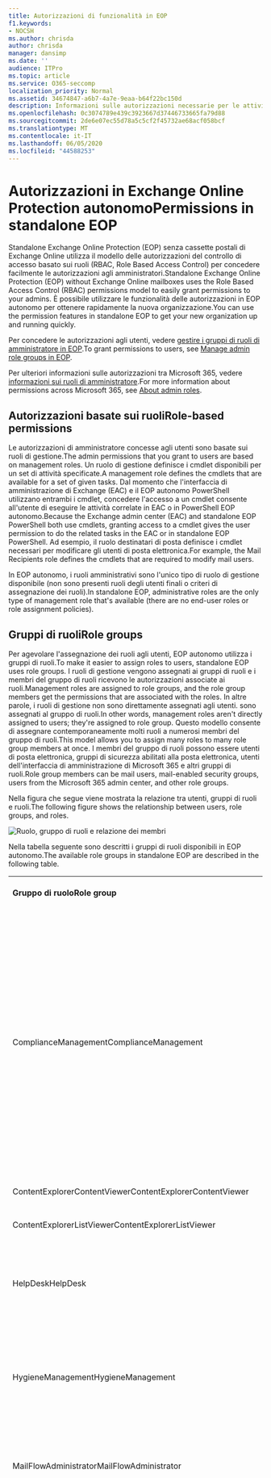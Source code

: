 ```yaml
---
title: Autorizzazioni di funzionalità in EOP
f1.keywords:
- NOCSH
ms.author: chrisda
author: chrisda
manager: dansimp
ms.date: ''
audience: ITPro
ms.topic: article
ms.service: O365-seccomp
localization_priority: Normal
ms.assetid: 34674847-a6b7-4a7e-9eaa-b64f22bc150d
description: Informazioni sulle autorizzazioni necessarie per le attività in standalone Exchange Online Protection
ms.openlocfilehash: 0c3074789e439c3923667d37446733665fa79d88
ms.sourcegitcommit: 2de6e07ec55d78a5c5cf2f45732ae68acf058bcf
ms.translationtype: MT
ms.contentlocale: it-IT
ms.lasthandoff: 06/05/2020
ms.locfileid: "44588253"
---
```

# <a name="permissions-in-standalone-eop"></a><span data-ttu-id="e604d-103">Autorizzazioni in Exchange Online Protection autonomo</span><span class="sxs-lookup"><span data-stu-id="e604d-103">Permissions in standalone EOP</span></span>

<span data-ttu-id="e604d-104">Standalone Exchange Online Protection (EOP) senza cassette postali di Exchange Online utilizza il modello delle autorizzazioni del controllo di accesso basato sui ruoli (RBAC, Role Based Access Control) per concedere facilmente le autorizzazioni agli amministratori.</span><span class="sxs-lookup"><span data-stu-id="e604d-104">Standalone Exchange Online Protection (EOP) without Exchange Online mailboxes uses the Role Based Access Control (RBAC) permissions model to easily grant permissions to your admins.</span></span> <span data-ttu-id="e604d-105">È possibile utilizzare le funzionalità delle autorizzazioni in EOP autonomo per ottenere rapidamente la nuova organizzazione.</span><span class="sxs-lookup"><span data-stu-id="e604d-105">You can use the permission features in standalone EOP to get your new organization up and running quickly.</span></span>

<span data-ttu-id="e604d-106">Per concedere le autorizzazioni agli utenti, vedere [gestire i gruppi di ruoli di amministratore in EOP](manage-admin-role-group-permissions-in-eop.md).</span><span class="sxs-lookup"><span data-stu-id="e604d-106">To grant permissions to users, see [Manage admin role groups in EOP](manage-admin-role-group-permissions-in-eop.md).</span></span>

<span data-ttu-id="e604d-107">Per ulteriori informazioni sulle autorizzazioni tra Microsoft 365, vedere [informazioni sui ruoli di amministratore](https://docs.microsoft.com/microsoft-365/admin/add-users/about-admin-roles).</span><span class="sxs-lookup"><span data-stu-id="e604d-107">For more information about permissions across Microsoft 365, see [About admin roles](https://docs.microsoft.com/microsoft-365/admin/add-users/about-admin-roles).</span></span>

## <a name="role-based-permissions"></a><span data-ttu-id="e604d-108">Autorizzazioni basate sui ruoli</span><span class="sxs-lookup"><span data-stu-id="e604d-108">Role-based permissions</span></span>

<span data-ttu-id="e604d-109">Le autorizzazioni di amministratore concesse agli utenti sono basate sui ruoli di gestione.</span><span class="sxs-lookup"><span data-stu-id="e604d-109">The admin permissions that you grant to users are based on management roles.</span></span> <span data-ttu-id="e604d-110">Un ruolo di gestione definisce i cmdlet disponibili per un set di attività specificate.</span><span class="sxs-lookup"><span data-stu-id="e604d-110">A management role defines the cmdlets that are available for a set of given tasks.</span></span> <span data-ttu-id="e604d-111">Dal momento che l'interfaccia di amministrazione di Exchange (EAC) e il EOP autonomo PowerShell utilizzano entrambi i cmdlet, concedere l'accesso a un cmdlet consente all'utente di eseguire le attività correlate in EAC o in PowerShell EOP autonomo.</span><span class="sxs-lookup"><span data-stu-id="e604d-111">Because the Exchange admin center (EAC) and standalone EOP PowerShell both use cmdlets, granting access to a cmdlet gives the user permission to do the related tasks in the EAC or in standalone EOP PowerShell.</span></span> <span data-ttu-id="e604d-112">Ad esempio, il ruolo destinatari di posta definisce i cmdlet necessari per modificare gli utenti di posta elettronica.</span><span class="sxs-lookup"><span data-stu-id="e604d-112">For example, the Mail Recipients role defines the cmdlets that are required to modify mail users.</span></span>

<span data-ttu-id="e604d-113">In EOP autonomo, i ruoli amministrativi sono l'unico tipo di ruolo di gestione disponibile (non sono presenti ruoli degli utenti finali o criteri di assegnazione dei ruoli).</span><span class="sxs-lookup"><span data-stu-id="e604d-113">In standalone EOP, administrative roles are the only type of management role that's available (there are no end-user roles or role assignment policies).</span></span>

## <a name="role-groups"></a><span data-ttu-id="e604d-114">Gruppi di ruoli</span><span class="sxs-lookup"><span data-stu-id="e604d-114">Role groups</span></span>

<span data-ttu-id="e604d-115">Per agevolare l'assegnazione dei ruoli agli utenti, EOP autonomo utilizza i gruppi di ruoli.</span><span class="sxs-lookup"><span data-stu-id="e604d-115">To make it easier to assign roles to users, standalone EOP uses role groups.</span></span> <span data-ttu-id="e604d-116">I ruoli di gestione vengono assegnati ai gruppi di ruoli e i membri del gruppo di ruoli ricevono le autorizzazioni associate ai ruoli.</span><span class="sxs-lookup"><span data-stu-id="e604d-116">Management roles are assigned to role groups, and the role group members get the permissions that are associated with the roles.</span></span> <span data-ttu-id="e604d-117">In altre parole, i ruoli di gestione non sono direttamente assegnati agli utenti. sono assegnati al gruppo di ruoli.</span><span class="sxs-lookup"><span data-stu-id="e604d-117">In other words, management roles aren't directly assigned to users; they're assigned to role group.</span></span> <span data-ttu-id="e604d-118">Questo modello consente di assegnare contemporaneamente molti ruoli a numerosi membri del gruppo di ruoli.</span><span class="sxs-lookup"><span data-stu-id="e604d-118">This model allows you to assign many roles to many role group members at once.</span></span> <span data-ttu-id="e604d-119">I membri del gruppo di ruoli possono essere utenti di posta elettronica, gruppi di sicurezza abilitati alla posta elettronica, utenti dell'interfaccia di amministrazione di Microsoft 365 e altri gruppi di ruoli.</span><span class="sxs-lookup"><span data-stu-id="e604d-119">Role group members can be mail users, mail-enabled security groups, users from the Microsoft 365 admin center, and other role groups.</span></span>

<span data-ttu-id="e604d-120">Nella figura che segue viene mostrata la relazione tra utenti, gruppi di ruoli e ruoli.</span><span class="sxs-lookup"><span data-stu-id="e604d-120">The following figure shows the relationship between users, role groups, and roles.</span></span>

![Ruolo, gruppo di ruoli e relazione dei membri](../../media/ITPro_Security_RBAC_EXO_SimplifiedRoleGroupRelationship.png)

<span data-ttu-id="e604d-122">Nella tabella seguente sono descritti i gruppi di ruoli disponibili in EOP autonomo.</span><span class="sxs-lookup"><span data-stu-id="e604d-122">The available role groups in standalone EOP are described in the following table.</span></span>

||||
|---|---|---|
|<span data-ttu-id="e604d-123">**Gruppo di ruolo**</span><span class="sxs-lookup"><span data-stu-id="e604d-123">**Role group**</span></span>|<span data-ttu-id="e604d-124">**Descrizione**</span><span class="sxs-lookup"><span data-stu-id="e604d-124">**Description**</span></span>|<span data-ttu-id="e604d-125">**Ruoli predefiniti assegnati**</span><span class="sxs-lookup"><span data-stu-id="e604d-125">**Default roles assigned**</span></span>|
|<span data-ttu-id="e604d-126">ComplianceManagement</span><span class="sxs-lookup"><span data-stu-id="e604d-126">ComplianceManagement</span></span>|<span data-ttu-id="e604d-127">Configurare e gestire le impostazioni di conformità all'interno dell'organizzazione, inclusa la prevenzione della perdita di dati (DLP) se l'abbonamento ha funzionalità DLP.</span><span class="sxs-lookup"><span data-stu-id="e604d-127">Configure and manage compliance settings within the organization, including data loss prevention (DLP) if your subscription has DLP capabilities.</span></span> <br/><br/> <span data-ttu-id="e604d-128">I membri del ruolo [amministratore conformità](https://docs.microsoft.com/azure/active-directory/users-groups-roles/directory-assign-admin-roles#compliance-administrator) in Azure ad ottengono automaticamente le autorizzazioni di questo gruppo di ruoli.</span><span class="sxs-lookup"><span data-stu-id="e604d-128">Members of the [Compliance Administrator](https://docs.microsoft.com/azure/active-directory/users-groups-roles/directory-assign-admin-roles#compliance-administrator) role in Azure AD automatically get the permissions of this role group.</span></span>|<span data-ttu-id="e604d-129">Registri di controllo</span><span class="sxs-lookup"><span data-stu-id="e604d-129">Audit Logs</span></span> <br/><br/> <span data-ttu-id="e604d-130">Amministrazione della conformità</span><span class="sxs-lookup"><span data-stu-id="e604d-130">Compliance Administration</span></span> <br/><br/> <span data-ttu-id="e604d-131">Information Rights Management</span><span class="sxs-lookup"><span data-stu-id="e604d-131">Information Rights Management</span></span> <br/><br/> <span data-ttu-id="e604d-132">Gestione della conservazione</span><span class="sxs-lookup"><span data-stu-id="e604d-132">Retention Management</span></span> <br/><br/> <span data-ttu-id="e604d-133">Registri di controllo di sola visualizzazione</span><span class="sxs-lookup"><span data-stu-id="e604d-133">View-Only Audit Logs</span></span> <br/><br/> <span data-ttu-id="e604d-134">Configurazione solo visualizzazione</span><span class="sxs-lookup"><span data-stu-id="e604d-134">View-Only Configuration</span></span> <br/><br/> <span data-ttu-id="e604d-135">Destinatari solo visualizzazione</span><span class="sxs-lookup"><span data-stu-id="e604d-135">View-Only Recipients</span></span>|
|<span data-ttu-id="e604d-136">ContentExplorerContentViewer</span><span class="sxs-lookup"><span data-stu-id="e604d-136">ContentExplorerContentViewer</span></span>|<span data-ttu-id="e604d-137">Non utilizzata.</span><span class="sxs-lookup"><span data-stu-id="e604d-137">Not used.</span></span>|<span data-ttu-id="e604d-138">Visualizzatore contenuto di classificazione dei dati</span><span class="sxs-lookup"><span data-stu-id="e604d-138">Data Classification Content Viewer</span></span>|
|<span data-ttu-id="e604d-139">ContentExplorerListViewer</span><span class="sxs-lookup"><span data-stu-id="e604d-139">ContentExplorerListViewer</span></span>|<span data-ttu-id="e604d-140">Non utilizzata.</span><span class="sxs-lookup"><span data-stu-id="e604d-140">Not used.</span></span>|<span data-ttu-id="e604d-141">Visualizzatore elenco di classificazione dei dati</span><span class="sxs-lookup"><span data-stu-id="e604d-141">Data Classification List Viewer</span></span>|
|<span data-ttu-id="e604d-142">HelpDesk</span><span class="sxs-lookup"><span data-stu-id="e604d-142">HelpDesk</span></span>|<span data-ttu-id="e604d-143">Visualizzare e gestire gli utenti di posta elettronica.</span><span class="sxs-lookup"><span data-stu-id="e604d-143">View and manage mail users.</span></span>|<span data-ttu-id="e604d-144">Reimposta password</span><span class="sxs-lookup"><span data-stu-id="e604d-144">Reset Password</span></span> <br/><br/> <span data-ttu-id="e604d-145">Opzioni utente</span><span class="sxs-lookup"><span data-stu-id="e604d-145">User Options</span></span> <br/><br/> <span data-ttu-id="e604d-146">Destinatari solo visualizzazione</span><span class="sxs-lookup"><span data-stu-id="e604d-146">View-Only Recipients</span></span>|
|<span data-ttu-id="e604d-147">HygieneManagement</span><span class="sxs-lookup"><span data-stu-id="e604d-147">HygieneManagement</span></span>|<span data-ttu-id="e604d-148">Gestire le funzionalità di protezione (antispam, anti-malware e così via).</span><span class="sxs-lookup"><span data-stu-id="e604d-148">Manage protection features (anti-spam, anti-malware, etc.).</span></span>|<span data-ttu-id="e604d-149">Igiene del trasporto</span><span class="sxs-lookup"><span data-stu-id="e604d-149">Transport Hygiene</span></span> <br/><br/> <span data-ttu-id="e604d-150">Configurazione solo visualizzazione</span><span class="sxs-lookup"><span data-stu-id="e604d-150">View-Only Configuration</span></span> <br/><br/> <span data-ttu-id="e604d-151">Destinatari solo visualizzazione</span><span class="sxs-lookup"><span data-stu-id="e604d-151">View-Only Recipients</span></span>|
|<span data-ttu-id="e604d-152">MailFlowAdministrator</span><span class="sxs-lookup"><span data-stu-id="e604d-152">MailFlowAdministrator</span></span>|<span data-ttu-id="e604d-153">Visualizzare e gestire i domini e i connettori accettati</span><span class="sxs-lookup"><span data-stu-id="e604d-153">View and manage accepted domains and connectors</span></span>|<span data-ttu-id="e604d-154">Domini accettati e remoti</span><span class="sxs-lookup"><span data-stu-id="e604d-154">Remote and Accepted Domains</span></span> <br/><br/> <span data-ttu-id="e604d-155">Destinatari solo visualizzazione</span><span class="sxs-lookup"><span data-stu-id="e604d-155">View-Only Recipients</span></span>|
|<span data-ttu-id="e604d-156">OrganizationManagement</span><span class="sxs-lookup"><span data-stu-id="e604d-156">OrganizationManagement</span></span>|<span data-ttu-id="e604d-157">L'accesso dell'amministratore all'intera organizzazione e la possibilità di eseguire quasi tutte le attività.</span><span class="sxs-lookup"><span data-stu-id="e604d-157">Admin access to the entire organization and the ability to perform almost any task.</span></span> <br/><br/> <span data-ttu-id="e604d-158">I membri del ruolo di [amministratore globale](https://docs.microsoft.com/azure/active-directory/users-groups-roles/directory-assign-admin-roles#global-administrator--company-administrator) in Azure ad ottengono automaticamente le autorizzazioni di questo gruppo di ruoli.</span><span class="sxs-lookup"><span data-stu-id="e604d-158">Members of the [Global Administrator](https://docs.microsoft.com/azure/active-directory/users-groups-roles/directory-assign-admin-roles#global-administrator--company-administrator) role in Azure AD automatically get the permissions of this role group.</span></span> <br/><br/> <span data-ttu-id="e604d-159">**Importante**: poiché il gruppo di ruoli OrganizationManagement è un ruolo potente, solo gli utenti che eseguono attività amministrative a livello di organizzazione devono essere membri di questo gruppo di ruoli.</span><span class="sxs-lookup"><span data-stu-id="e604d-159">**Important**: Because the OrganizationManagement role group is a powerful role, only users that perform organizational-level administrative tasks should be members of this role group.</span></span>|<span data-ttu-id="e604d-160">AntiMalware</span><span class="sxs-lookup"><span data-stu-id="e604d-160">AntiMalware</span></span> <br/><br/> <span data-ttu-id="e604d-161">AntiSpam</span><span class="sxs-lookup"><span data-stu-id="e604d-161">AntiSpam</span></span> <br/><br/> <span data-ttu-id="e604d-162">Registri di controllo</span><span class="sxs-lookup"><span data-stu-id="e604d-162">Audit Logs</span></span> <br/><br/> <span data-ttu-id="e604d-163">Amministratore di conformità</span><span class="sxs-lookup"><span data-stu-id="e604d-163">Compliance Administrator</span></span> <br/><br/> <span data-ttu-id="e604d-164">Gruppi di distribuzione</span><span class="sxs-lookup"><span data-stu-id="e604d-164">Distribution Groups</span></span> <br/><br/> <span data-ttu-id="e604d-165">Information Rights Management</span><span class="sxs-lookup"><span data-stu-id="e604d-165">Information Rights Management</span></span> <br/><br/> <span data-ttu-id="e604d-166">Creazione destinatario di posta</span><span class="sxs-lookup"><span data-stu-id="e604d-166">Mail Recipient Creation</span></span> <br/><br/> <span data-ttu-id="e604d-167">Destinatari di posta</span><span class="sxs-lookup"><span data-stu-id="e604d-167">Mail Recipients</span></span> <br/><br/> <span data-ttu-id="e604d-168">Verifica dei messaggi</span><span class="sxs-lookup"><span data-stu-id="e604d-168">Message Tracking</span></span> <br/><br/> <span data-ttu-id="e604d-169">Migrazione</span><span class="sxs-lookup"><span data-stu-id="e604d-169">Migration</span></span> <br/><br/> <span data-ttu-id="e604d-170">Accesso client dell'organizzazione</span><span class="sxs-lookup"><span data-stu-id="e604d-170">Organization Client Access</span></span> <br/><br/> <span data-ttu-id="e604d-171">Configurazione dell'organizzazione</span><span class="sxs-lookup"><span data-stu-id="e604d-171">Organization Configuration</span></span> <br/><br/> <span data-ttu-id="e604d-172">Impostazioni di trasporto dell'organizzazione</span><span class="sxs-lookup"><span data-stu-id="e604d-172">Organization Transport Settings</span></span> <br/><br/> <span data-ttu-id="e604d-173">Quarantena</span><span class="sxs-lookup"><span data-stu-id="e604d-173">Quarantine</span></span> <br/><br/> <span data-ttu-id="e604d-174">Criteri del destinatario</span><span class="sxs-lookup"><span data-stu-id="e604d-174">Recipient Policies</span></span> <br/><br/> <span data-ttu-id="e604d-175">Domini accettati e remoti</span><span class="sxs-lookup"><span data-stu-id="e604d-175">Remote and Accepted Domains</span></span> <br/><br/> <span data-ttu-id="e604d-176">Reimposta password</span><span class="sxs-lookup"><span data-stu-id="e604d-176">Reset Password</span></span> <br/><br/> <span data-ttu-id="e604d-177">Gestione della conservazione</span><span class="sxs-lookup"><span data-stu-id="e604d-177">Retention Management</span></span> <br/><br/> <span data-ttu-id="e604d-178">Gestione dei ruoli</span><span class="sxs-lookup"><span data-stu-id="e604d-178">Role Management</span></span> <br/><br/> <span data-ttu-id="e604d-179">Amministratore della sicurezza</span><span class="sxs-lookup"><span data-stu-id="e604d-179">Security Administrator</span></span> <br/><br/> <span data-ttu-id="e604d-180">Creazione e appartenenza a un gruppo di sicurezza</span><span class="sxs-lookup"><span data-stu-id="e604d-180">Security Group Creation and Membership</span></span> <br/><br/> <span data-ttu-id="e604d-181">Ruolo con autorizzazioni di lettura per la sicurezza</span><span class="sxs-lookup"><span data-stu-id="e604d-181">Security Reader</span></span> <br/><br/> <span data-ttu-id="e604d-182">Amministratore dell'etichetta di riservatezza</span><span class="sxs-lookup"><span data-stu-id="e604d-182">Sensitivity Label Administrator</span></span> <br/><br/> <span data-ttu-id="e604d-183">Supervisione</span><span class="sxs-lookup"><span data-stu-id="e604d-183">Supervision</span></span> <br/><br/> <span data-ttu-id="e604d-184">Igiene del trasporto</span><span class="sxs-lookup"><span data-stu-id="e604d-184">Transport Hygiene</span></span> <br/><br/> <span data-ttu-id="e604d-185">Regole di trasporto</span><span class="sxs-lookup"><span data-stu-id="e604d-185">Transport Rules</span></span> <br/><br/> <span data-ttu-id="e604d-186">Opzioni utente</span><span class="sxs-lookup"><span data-stu-id="e604d-186">User Options</span></span> <br/><br/> <span data-ttu-id="e604d-187">Antimalware di sola visualizzazione</span><span class="sxs-lookup"><span data-stu-id="e604d-187">View-Only AntiMalware</span></span> <br/><br/> <span data-ttu-id="e604d-188">Protezione da posta indesiderata solo visualizzazione</span><span class="sxs-lookup"><span data-stu-id="e604d-188">View-Only AntiSpam</span></span> <br/><br/> <span data-ttu-id="e604d-189">Registri di controllo di sola visualizzazione</span><span class="sxs-lookup"><span data-stu-id="e604d-189">View-Only Audit Logs</span></span> <br/><br/> <span data-ttu-id="e604d-190">Configurazione solo visualizzazione</span><span class="sxs-lookup"><span data-stu-id="e604d-190">View-Only Configuration</span></span> <br/><br/> <span data-ttu-id="e604d-191">Quarantena solo visualizzazione</span><span class="sxs-lookup"><span data-stu-id="e604d-191">View-Only Quarantine</span></span> <br/><br/> <span data-ttu-id="e604d-192">Destinatari solo visualizzazione</span><span class="sxs-lookup"><span data-stu-id="e604d-192">View-Only Recipients</span></span> <br/><br/> <span data-ttu-id="e604d-193">Intelligence per le minacce di sola visualizzazione</span><span class="sxs-lookup"><span data-stu-id="e604d-193">View-Only Threat Intelligence</span></span>|
|<span data-ttu-id="e604d-194">QuarantineAdministrator</span><span class="sxs-lookup"><span data-stu-id="e604d-194">QuarantineAdministrator</span></span>|<span data-ttu-id="e604d-195">Gestire i messaggi in quarantena per tutti i destinatari.</span><span class="sxs-lookup"><span data-stu-id="e604d-195">Manage quarantined messages for all recipients.</span></span>|<span data-ttu-id="e604d-196">Quarantena</span><span class="sxs-lookup"><span data-stu-id="e604d-196">Quarantine</span></span>|
|<span data-ttu-id="e604d-197">RecipientManagement</span><span class="sxs-lookup"><span data-stu-id="e604d-197">RecipientManagement</span></span>|<span data-ttu-id="e604d-198">Creare, gestire e rimuovere gli oggetti destinatario nell'organizzazione.</span><span class="sxs-lookup"><span data-stu-id="e604d-198">Create, manage, and remove recipient objects in the organization.</span></span>|<span data-ttu-id="e604d-199">Gruppi di distribuzione</span><span class="sxs-lookup"><span data-stu-id="e604d-199">Distribution Groups</span></span> <br/><br/> <span data-ttu-id="e604d-200">Creazione destinatario di posta</span><span class="sxs-lookup"><span data-stu-id="e604d-200">Mail Recipient Creation</span></span> <br/><br/> <span data-ttu-id="e604d-201">Destinatari di posta</span><span class="sxs-lookup"><span data-stu-id="e604d-201">Mail Recipients</span></span> <br/><br/> <span data-ttu-id="e604d-202">Verifica dei messaggi</span><span class="sxs-lookup"><span data-stu-id="e604d-202">Message Tracking</span></span> <br/><br/> <span data-ttu-id="e604d-203">Migrazione</span><span class="sxs-lookup"><span data-stu-id="e604d-203">Migration</span></span> <br/><br/> <span data-ttu-id="e604d-204">Criteri del destinatario</span><span class="sxs-lookup"><span data-stu-id="e604d-204">Recipient Policies</span></span> <br/><br/> <span data-ttu-id="e604d-205">Reimposta password</span><span class="sxs-lookup"><span data-stu-id="e604d-205">Reset Password</span></span>|
|<span data-ttu-id="e604d-206">RecordsManagement</span><span class="sxs-lookup"><span data-stu-id="e604d-206">RecordsManagement</span></span>|<span data-ttu-id="e604d-207">Configurare le funzionalità di conformità, ad esempio i tag dei criteri di conservazione, le classificazioni dei messaggi e le regole del flusso di posta (note anche come regole di trasporto).</span><span class="sxs-lookup"><span data-stu-id="e604d-207">Configure compliance features, such as retention policy tags, message classifications, and mail flow rules (also known as transport rules).</span></span>|<span data-ttu-id="e604d-208">Verifica dei messaggi</span><span class="sxs-lookup"><span data-stu-id="e604d-208">Message Tracking</span></span> <br/><br/> <span data-ttu-id="e604d-209">Gestione della conservazione</span><span class="sxs-lookup"><span data-stu-id="e604d-209">Retention Management</span></span> <br/><br/> <span data-ttu-id="e604d-210">Regole di trasporto</span><span class="sxs-lookup"><span data-stu-id="e604d-210">Transport Rules</span></span>|
|<span data-ttu-id="e604d-211">SecurityAdministrator</span><span class="sxs-lookup"><span data-stu-id="e604d-211">SecurityAdministrator</span></span>|<span data-ttu-id="e604d-212">Configurare tutti gli aspetti della protezione nell'organizzazione (antispam, anti-malware, anti-spoofing, quarantena e così via).</span><span class="sxs-lookup"><span data-stu-id="e604d-212">Configure all aspects of protection in the organization (anti-spam, anti-malware, anti-spoofing, quarantine, etc.).</span></span> <br/><br/> <span data-ttu-id="e604d-213">I membri del ruolo di [amministratore della sicurezza](https://docs.microsoft.com/azure/active-directory/users-groups-roles/directory-assign-admin-roles#security-administrator) in Azure ad ottengono automaticamente le autorizzazioni di questo gruppo di ruoli.</span><span class="sxs-lookup"><span data-stu-id="e604d-213">Members of the [Security Administrator](https://docs.microsoft.com/azure/active-directory/users-groups-roles/directory-assign-admin-roles#security-administrator) role in Azure AD automatically get the permissions of this role group.</span></span>|<span data-ttu-id="e604d-214">AntiMalware</span><span class="sxs-lookup"><span data-stu-id="e604d-214">AntiMalware</span></span> <br/><br/> <span data-ttu-id="e604d-215">AntiSpam</span><span class="sxs-lookup"><span data-stu-id="e604d-215">AntiSpam</span></span> <br/><br/> <span data-ttu-id="e604d-216">Registri di controllo</span><span class="sxs-lookup"><span data-stu-id="e604d-216">Audit Logs</span></span> <br/><br/> <span data-ttu-id="e604d-217">Quarantena</span><span class="sxs-lookup"><span data-stu-id="e604d-217">Quarantine</span></span> <br/><br/> <span data-ttu-id="e604d-218">Amministratore della sicurezza</span><span class="sxs-lookup"><span data-stu-id="e604d-218">Security Administrator</span></span> <br/><br/> <span data-ttu-id="e604d-219">Amministratore dell'etichetta di riservatezza</span><span class="sxs-lookup"><span data-stu-id="e604d-219">Sensitivity Label Administrator</span></span> <br/><br/> <span data-ttu-id="e604d-220">Antimalware di sola visualizzazione</span><span class="sxs-lookup"><span data-stu-id="e604d-220">View-Only AntiMalware</span></span> <br/><br/> <span data-ttu-id="e604d-221">Protezione da posta indesiderata solo visualizzazione</span><span class="sxs-lookup"><span data-stu-id="e604d-221">View-Only AntiSpam</span></span> <br/><br/> <span data-ttu-id="e604d-222">Registri di controllo di sola visualizzazione</span><span class="sxs-lookup"><span data-stu-id="e604d-222">View-Only Audit Logs</span></span> <br/><br/> <span data-ttu-id="e604d-223">Quarantena solo visualizzazione</span><span class="sxs-lookup"><span data-stu-id="e604d-223">View-Only Quarantine</span></span> <br/><br/> <span data-ttu-id="e604d-224">Intelligence per le minacce di sola visualizzazione</span><span class="sxs-lookup"><span data-stu-id="e604d-224">View-Only Threat Intelligence</span></span>|
|<span data-ttu-id="e604d-225">SecurityReader</span><span class="sxs-lookup"><span data-stu-id="e604d-225">SecurityReader</span></span>|<span data-ttu-id="e604d-226">Accesso in sola visualizzazione a tutti gli aspetti della protezione nell'organizzazione (antispam, anti-malware, anti-spoofing, quarantena e così via).</span><span class="sxs-lookup"><span data-stu-id="e604d-226">View-only access to all aspects of protection in the organization (anti-spam, anti-malware, anti-spoofing, quarantine, etc.).</span></span> <br/><br/> <span data-ttu-id="e604d-227">I membri del ruolo [lettore di sicurezza](https://docs.microsoft.com/azure/active-directory/users-groups-roles/directory-assign-admin-roles#security-reader) in Azure ad ottengono automaticamente le autorizzazioni di questo gruppo di ruoli.</span><span class="sxs-lookup"><span data-stu-id="e604d-227">Members of the [Security Reader](https://docs.microsoft.com/azure/active-directory/users-groups-roles/directory-assign-admin-roles#security-reader) role in Azure AD automatically get the permissions of this role group.</span></span>|<span data-ttu-id="e604d-228">Ruolo con autorizzazioni di lettura per la sicurezza</span><span class="sxs-lookup"><span data-stu-id="e604d-228">Security Reader</span></span> <br/><br/> <span data-ttu-id="e604d-229">Antimalware di sola visualizzazione</span><span class="sxs-lookup"><span data-stu-id="e604d-229">View-Only AntiMalware</span></span> <br/><br/> <span data-ttu-id="e604d-230">Protezione da posta indesiderata solo visualizzazione</span><span class="sxs-lookup"><span data-stu-id="e604d-230">View-Only AntiSpam</span></span> <br/><br/> <span data-ttu-id="e604d-231">Quarantena solo visualizzazione</span><span class="sxs-lookup"><span data-stu-id="e604d-231">View-Only Quarantine</span></span> <br/><br/> <span data-ttu-id="e604d-232">Intelligence per le minacce di sola visualizzazione</span><span class="sxs-lookup"><span data-stu-id="e604d-232">View-Only Threat Intelligence</span></span>|
|<span data-ttu-id="e604d-233">TenantAdmins</span><span class="sxs-lookup"><span data-stu-id="e604d-233">TenantAdmins</span></span>|<span data-ttu-id="e604d-234">L'appartenenza a questo gruppo di ruoli è sincronizzata tra i servizi e gestita centralmente.</span><span class="sxs-lookup"><span data-stu-id="e604d-234">Membership in this role group is synchronized across services and managed centrally.</span></span> <span data-ttu-id="e604d-235">Per impostazione predefinita, a questo gruppo di ruoli non sono assegnati i ruoli.</span><span class="sxs-lookup"><span data-stu-id="e604d-235">By default, this role group is not assigned any roles.</span></span> <span data-ttu-id="e604d-236">Tuttavia, sarà un membro del gruppo di ruoli Gestione organizzazione e erediterà tali autorizzazioni.</span><span class="sxs-lookup"><span data-stu-id="e604d-236">However, it will be a member of the Organization Management role group and will inherit those permissions.</span></span>|<span data-ttu-id="e604d-237">nessuno</span><span class="sxs-lookup"><span data-stu-id="e604d-237">none</span></span>|
|<span data-ttu-id="e604d-238">ViewOnlyOrganizationManagement</span><span class="sxs-lookup"><span data-stu-id="e604d-238">ViewOnlyOrganizationManagement</span></span>|<span data-ttu-id="e604d-239">Visualizzare gli oggetti destinatario, protezione e configurazione e le relative proprietà nell'organizzazione.</span><span class="sxs-lookup"><span data-stu-id="e604d-239">View recipient, protection, and configuration objects and their properties in the organization.</span></span>|<span data-ttu-id="e604d-240">Amministratore di conformità</span><span class="sxs-lookup"><span data-stu-id="e604d-240">Compliance Administrator</span></span> <br/><br/> <span data-ttu-id="e604d-241">Amministratore della sicurezza</span><span class="sxs-lookup"><span data-stu-id="e604d-241">Security Administrator</span></span> <br/><br/> <span data-ttu-id="e604d-242">Ruolo con autorizzazioni di lettura per la sicurezza</span><span class="sxs-lookup"><span data-stu-id="e604d-242">Security Reader</span></span> <br/><br/> <span data-ttu-id="e604d-243">Amministratore dell'etichetta di riservatezza</span><span class="sxs-lookup"><span data-stu-id="e604d-243">Sensitivity Label Administrator</span></span> <br/><br/> <span data-ttu-id="e604d-244">Configurazione solo visualizzazione</span><span class="sxs-lookup"><span data-stu-id="e604d-244">View-Only Configuration</span></span> <br/><br/> <span data-ttu-id="e604d-245">Destinatari solo visualizzazione</span><span class="sxs-lookup"><span data-stu-id="e604d-245">View-Only Recipients</span></span>|
|

<span data-ttu-id="e604d-246">Se si lavora in un'organizzazione di piccole dimensioni con solo alcuni amministratori, potrebbe essere necessario aggiungerli solo al gruppo di ruoli Gestione organizzazione e potrebbe non essere mai necessario utilizzare gli altri gruppi di ruoli.</span><span class="sxs-lookup"><span data-stu-id="e604d-246">If you work in a small organization that has only a few admins, you might need to add those users to the Organization Management role group only, and you may never need to use the other role groups.</span></span> <span data-ttu-id="e604d-247">Se si lavora in un'organizzazione di dimensioni maggiori, è possibile che siano presenti amministratori che eseguono attività specifiche, ad esempio la configurazione dei destinatari.</span><span class="sxs-lookup"><span data-stu-id="e604d-247">If you work in a larger organization, you might have admins who perform specific tasks, such as recipient configuration.</span></span> <span data-ttu-id="e604d-248">In questi casi, è possibile aggiungere un amministratore al gruppo di ruoli Gestione destinatari e un altro amministratore al gruppo di ruoli Gestione organizzazione.</span><span class="sxs-lookup"><span data-stu-id="e604d-248">In those cases, you might add one admin to the Recipient Management role group, and another admin to the Organization Management role group.</span></span> <span data-ttu-id="e604d-249">Gli amministratori possono quindi gestire le aree specifiche, ma non dispongono delle autorizzazioni necessarie per gestire le aree di cui non sono responsabili.</span><span class="sxs-lookup"><span data-stu-id="e604d-249">Those admins can then manage their specific areas, but they won't have permissions to manage areas they're not responsible for.</span></span>

<span data-ttu-id="e604d-250">Se i gruppi di ruoli incorporati in Exchange Online non corrispondono alla mansione degli amministratori, è possibile creare gruppi di ruoli e aggiungervi i ruoli desiderati.</span><span class="sxs-lookup"><span data-stu-id="e604d-250">If the built-in role groups in Exchange Online don't match the job function of your administrators, you can create role groups and add roles to them.</span></span> <span data-ttu-id="e604d-251">Per ulteriori informazioni, vedere [Manage role groups in standalone EOP](manage-admin-role-group-permissions-in-eop.md).</span><span class="sxs-lookup"><span data-stu-id="e604d-251">For more information, see [Manage role groups in standalone EOP](manage-admin-role-group-permissions-in-eop.md).</span></span>

## <a name="roles"></a><span data-ttu-id="e604d-252">Ruoli</span><span class="sxs-lookup"><span data-stu-id="e604d-252">Roles</span></span>

<span data-ttu-id="e604d-253">I ruoli incorporati disponibili in EOP autonomo sono descritti nella tabella seguente.</span><span class="sxs-lookup"><span data-stu-id="e604d-253">The built-in roles that are available in standalone EOP are described in the following table.</span></span>

||||
|---|---|---|
|<span data-ttu-id="e604d-254">**Ruolo**</span><span class="sxs-lookup"><span data-stu-id="e604d-254">**Role**</span></span>|<span data-ttu-id="e604d-255">**Descrizione**</span><span class="sxs-lookup"><span data-stu-id="e604d-255">**Description**</span></span>|<span data-ttu-id="e604d-256">**Assegnazioni predefinite del gruppo di ruoli**</span><span class="sxs-lookup"><span data-stu-id="e604d-256">**Default role group assignments**</span></span>|
|<span data-ttu-id="e604d-257">AntiMalware</span><span class="sxs-lookup"><span data-stu-id="e604d-257">AntiMalware</span></span>|<span data-ttu-id="e604d-258">Visualizzare e modificare la configurazione e i report per le funzionalità anti-malware.</span><span class="sxs-lookup"><span data-stu-id="e604d-258">View and modify the configuration and reports for anti-malware features.</span></span>|<span data-ttu-id="e604d-259">OrganizationManagement</span><span class="sxs-lookup"><span data-stu-id="e604d-259">OrganizationManagement</span></span> <br/><br/> <span data-ttu-id="e604d-260">SecurityAdministrator</span><span class="sxs-lookup"><span data-stu-id="e604d-260">SecurityAdministrator</span></span>|
|<span data-ttu-id="e604d-261">AntiSpam</span><span class="sxs-lookup"><span data-stu-id="e604d-261">AntiSpam</span></span>|<span data-ttu-id="e604d-262">Visualizzare e modificare la configurazione e i report per le funzionalità di protezione da posta indesiderata.</span><span class="sxs-lookup"><span data-stu-id="e604d-262">View and modify the configuration and reports for anti-spam features.</span></span>|<span data-ttu-id="e604d-263">OrganizationManagement</span><span class="sxs-lookup"><span data-stu-id="e604d-263">OrganizationManagement</span></span> <br/><br/> <span data-ttu-id="e604d-264">SecurityAdministrator</span><span class="sxs-lookup"><span data-stu-id="e604d-264">SecurityAdministrator</span></span>|
|<span data-ttu-id="e604d-265">Registri di controllo</span><span class="sxs-lookup"><span data-stu-id="e604d-265">Audit Logs</span></span>|<span data-ttu-id="e604d-266">Eseguire una ricerca nel registro di controllo dell'amministratore e visualizzare i risultati.</span><span class="sxs-lookup"><span data-stu-id="e604d-266">Search the administrator audit log and view the results.</span></span>|<span data-ttu-id="e604d-267">ComplianceManagement</span><span class="sxs-lookup"><span data-stu-id="e604d-267">ComplianceManagement</span></span> <br/><br/> <span data-ttu-id="e604d-268">OrganizationManagement</span><span class="sxs-lookup"><span data-stu-id="e604d-268">OrganizationManagement</span></span> <br/><br/> <span data-ttu-id="e604d-269">SecurityAdministrator</span><span class="sxs-lookup"><span data-stu-id="e604d-269">SecurityAdministrator</span></span>|
|<span data-ttu-id="e604d-270">Amministratore di conformità<sup>\*</sup></span><span class="sxs-lookup"><span data-stu-id="e604d-270">Compliance Administrator<sup>\*</sup></span></span>||<span data-ttu-id="e604d-271">ComplianceManagement</span><span class="sxs-lookup"><span data-stu-id="e604d-271">ComplianceManagement</span></span> <br/><br/> <span data-ttu-id="e604d-272">OrganizationManagement</span><span class="sxs-lookup"><span data-stu-id="e604d-272">OrganizationManagement</span></span> <br/><br/> <span data-ttu-id="e604d-273">ViewOnlyOrganizationManagement</span><span class="sxs-lookup"><span data-stu-id="e604d-273">ViewOnlyOrganizationManagement</span></span>|
|<span data-ttu-id="e604d-274">Visualizzatore contenuto di classificazione dei dati<sup>\*</sup></span><span class="sxs-lookup"><span data-stu-id="e604d-274">Data Classification Content Viewer<sup>\*</sup></span></span>||<span data-ttu-id="e604d-275">ContentExplorerContentViewer</span><span class="sxs-lookup"><span data-stu-id="e604d-275">ContentExplorerContentViewer</span></span>|
|<span data-ttu-id="e604d-276">Visualizzatore elenco di classificazione dei dati<sup>\*</sup></span><span class="sxs-lookup"><span data-stu-id="e604d-276">Data Classification List Viewer<sup>\*</sup></span></span>||
|<span data-ttu-id="e604d-277">Gruppi di distribuzione</span><span class="sxs-lookup"><span data-stu-id="e604d-277">Distribution Groups</span></span>|<span data-ttu-id="e604d-278">Creare e gestire tutti i gruppi di distribuzione, i gruppi di sicurezza abilitati alla posta elettronica e i membri.</span><span class="sxs-lookup"><span data-stu-id="e604d-278">Create and manage all distribution groups, mail-enabled security groups, and members.</span></span>|<span data-ttu-id="e604d-279">OrganizationManagement</span><span class="sxs-lookup"><span data-stu-id="e604d-279">OrganizationManagement</span></span> <br/><br/> <span data-ttu-id="e604d-280">RecipientManagement</span><span class="sxs-lookup"><span data-stu-id="e604d-280">RecipientManagement</span></span>|
|<span data-ttu-id="e604d-281">Information Rights Management<sup>\*</sup></span><span class="sxs-lookup"><span data-stu-id="e604d-281">Information Rights Management<sup>\*</sup></span></span>||<span data-ttu-id="e604d-282">ComplianceManagement</span><span class="sxs-lookup"><span data-stu-id="e604d-282">ComplianceManagement</span></span> <br/><br/> <span data-ttu-id="e604d-283">OrganizationManagement</span><span class="sxs-lookup"><span data-stu-id="e604d-283">OrganizationManagement</span></span>|
|<span data-ttu-id="e604d-284">Creazione destinatario di posta</span><span class="sxs-lookup"><span data-stu-id="e604d-284">Mail Recipient Creation</span></span>|<span data-ttu-id="e604d-285">Creare e rimuovere gli utenti di posta elettronica.</span><span class="sxs-lookup"><span data-stu-id="e604d-285">Create and remove mail users.</span></span>|<span data-ttu-id="e604d-286">OrganizationManagement</span><span class="sxs-lookup"><span data-stu-id="e604d-286">OrganizationManagement</span></span> <br/><br/> <span data-ttu-id="e604d-287">RecipientManagement</span><span class="sxs-lookup"><span data-stu-id="e604d-287">RecipientManagement</span></span>|
|<span data-ttu-id="e604d-288">Mail Recipients</span><span class="sxs-lookup"><span data-stu-id="e604d-288">Mail Recipients</span></span>|<span data-ttu-id="e604d-289">Modificare gli utenti di posta elettronica esistenti.</span><span class="sxs-lookup"><span data-stu-id="e604d-289">Modify existing mail users.</span></span>|<span data-ttu-id="e604d-290">OrganizationManagement</span><span class="sxs-lookup"><span data-stu-id="e604d-290">OrganizationManagement</span></span> <br/><br/> <span data-ttu-id="e604d-291">RecipientManagement</span><span class="sxs-lookup"><span data-stu-id="e604d-291">RecipientManagement</span></span>|
|<span data-ttu-id="e604d-292">Verifica messaggi<sup>\*</sup></span><span class="sxs-lookup"><span data-stu-id="e604d-292">Message Tracking<sup>\*</sup></span></span>||<span data-ttu-id="e604d-293">OrganizationManagement</span><span class="sxs-lookup"><span data-stu-id="e604d-293">OrganizationManagement</span></span> <br/><br/> <span data-ttu-id="e604d-294">RecipientManagement</span><span class="sxs-lookup"><span data-stu-id="e604d-294">RecipientManagement</span></span> <br/><br/> <span data-ttu-id="e604d-295">Gestione record</span><span class="sxs-lookup"><span data-stu-id="e604d-295">Records Management</span></span>|
|<span data-ttu-id="e604d-296">Migrazione<sup>\*</sup></span><span class="sxs-lookup"><span data-stu-id="e604d-296">Migration<sup>\*</sup></span></span>||<span data-ttu-id="e604d-297">OrganizationManagement</span><span class="sxs-lookup"><span data-stu-id="e604d-297">OrganizationManagement</span></span> <br/><br/> <span data-ttu-id="e604d-298">RecipientManagement</span><span class="sxs-lookup"><span data-stu-id="e604d-298">RecipientManagement</span></span>|
|<span data-ttu-id="e604d-299">MyBaseOptions</span><span class="sxs-lookup"><span data-stu-id="e604d-299">MyBaseOptions</span></span>|<span data-ttu-id="e604d-300">Consente agli utenti di visualizzare i propri messaggi in quarantena.</span><span class="sxs-lookup"><span data-stu-id="e604d-300">Allows users to view their own quarantined messages.</span></span> <br/><br/> <span data-ttu-id="e604d-301">Questo ruolo viene assegnato automaticamente agli utenti e non è possibile assegnarlo manualmente.</span><span class="sxs-lookup"><span data-stu-id="e604d-301">This role is automatically assigned to users, and you can't assign it manually.</span></span>|<span data-ttu-id="e604d-302">nessuno</span><span class="sxs-lookup"><span data-stu-id="e604d-302">none</span></span>|
|<span data-ttu-id="e604d-303">Accesso client dell'organizzazione<sup>\*</sup></span><span class="sxs-lookup"><span data-stu-id="e604d-303">Organization Client Access<sup>\*</sup></span></span>||<span data-ttu-id="e604d-304">OrganizationManagement</span><span class="sxs-lookup"><span data-stu-id="e604d-304">OrganizationManagement</span></span>|
|<span data-ttu-id="e604d-305">Configurazione dell'organizzazione</span><span class="sxs-lookup"><span data-stu-id="e604d-305">Organization Configuration</span></span>|<span data-ttu-id="e604d-306">Visualizzare i report.</span><span class="sxs-lookup"><span data-stu-id="e604d-306">View reports.</span></span>|<span data-ttu-id="e604d-307">OrganizationManagement</span><span class="sxs-lookup"><span data-stu-id="e604d-307">OrganizationManagement</span></span>|
|<span data-ttu-id="e604d-308">Impostazioni di trasporto dell'organizzazione<sup>\*</sup></span><span class="sxs-lookup"><span data-stu-id="e604d-308">Organization Transport Settings<sup>\*</sup></span></span>||<span data-ttu-id="e604d-309">OrganizationManagement</span><span class="sxs-lookup"><span data-stu-id="e604d-309">OrganizationManagement</span></span>|
|<span data-ttu-id="e604d-310">Quarantena</span><span class="sxs-lookup"><span data-stu-id="e604d-310">Quarantine</span></span>|<span data-ttu-id="e604d-311">Gestire tutti i tipi di messaggio in quarantena per tutti i destinatari.</span><span class="sxs-lookup"><span data-stu-id="e604d-311">Manage all types of quarantined message for all recipients.</span></span>|<span data-ttu-id="e604d-312">OrganizationManagement</span><span class="sxs-lookup"><span data-stu-id="e604d-312">OrganizationManagement</span></span> <br/><br/> <span data-ttu-id="e604d-313">QuarantineAdministrator</span><span class="sxs-lookup"><span data-stu-id="e604d-313">QuarantineAdministrator</span></span> <br/><br/> <span data-ttu-id="e604d-314">SecurityAdministrator</span><span class="sxs-lookup"><span data-stu-id="e604d-314">SecurityAdministrator</span></span>|
|<span data-ttu-id="e604d-315">Criteri destinatario<sup>\*</sup></span><span class="sxs-lookup"><span data-stu-id="e604d-315">Recipient Policies<sup>\*</sup></span></span>||<span data-ttu-id="e604d-316">OrganizationManagement</span><span class="sxs-lookup"><span data-stu-id="e604d-316">OrganizationManagement</span></span> <br/><br/> <span data-ttu-id="e604d-317">RecipientManagement</span><span class="sxs-lookup"><span data-stu-id="e604d-317">RecipientManagement</span></span>|
|<span data-ttu-id="e604d-318">Domini accettati e remoti</span><span class="sxs-lookup"><span data-stu-id="e604d-318">Remote and Accepted Domains</span></span>|<span data-ttu-id="e604d-319">Gestire domini remoti, domini accettati e connettori.</span><span class="sxs-lookup"><span data-stu-id="e604d-319">Manage remote domains, accepted domains, and connectors.</span></span>|<span data-ttu-id="e604d-320">MailFlowAdministrator</span><span class="sxs-lookup"><span data-stu-id="e604d-320">MailFlowAdministrator</span></span> <br/><br/> <span data-ttu-id="e604d-321">OrganizationManagement</span><span class="sxs-lookup"><span data-stu-id="e604d-321">OrganizationManagement</span></span>|
|<span data-ttu-id="e604d-322">Reimposta password<sup>\*</sup></span><span class="sxs-lookup"><span data-stu-id="e604d-322">Reset Password<sup>\*</sup></span></span>||<span data-ttu-id="e604d-323">HelpDesk</span><span class="sxs-lookup"><span data-stu-id="e604d-323">HelpDesk</span></span> <br/><br/> <span data-ttu-id="e604d-324">OrganizationManagement</span><span class="sxs-lookup"><span data-stu-id="e604d-324">OrganizationManagement</span></span> <br/><br/> <span data-ttu-id="e604d-325">RecipientManagement</span><span class="sxs-lookup"><span data-stu-id="e604d-325">RecipientManagement</span></span>|
|<span data-ttu-id="e604d-326">Gestione della conservazione<sup>\*</sup></span><span class="sxs-lookup"><span data-stu-id="e604d-326">Retention Management<sup>\*</sup></span></span>||<span data-ttu-id="e604d-327">ComplianceManagement</span><span class="sxs-lookup"><span data-stu-id="e604d-327">ComplianceManagement</span></span> <br/><br/> <span data-ttu-id="e604d-328">OrganizationManagement</span><span class="sxs-lookup"><span data-stu-id="e604d-328">OrganizationManagement</span></span> <br/><br/> <span data-ttu-id="e604d-329">RecordsManagement</span><span class="sxs-lookup"><span data-stu-id="e604d-329">RecordsManagement</span></span>|
|<span data-ttu-id="e604d-330">Gestione dei ruoli</span><span class="sxs-lookup"><span data-stu-id="e604d-330">Role Management</span></span>|<span data-ttu-id="e604d-331">Creare e gestire gruppi di ruoli.</span><span class="sxs-lookup"><span data-stu-id="e604d-331">Create and manage role groups.</span></span>|<span data-ttu-id="e604d-332">OrganizationManagement</span><span class="sxs-lookup"><span data-stu-id="e604d-332">OrganizationManagement</span></span>|
|<span data-ttu-id="e604d-333">Amministratore della sicurezza</span><span class="sxs-lookup"><span data-stu-id="e604d-333">Security Administrator</span></span>|<span data-ttu-id="e604d-334">Gestire la configurazione e i report per tutte le funzionalità di sicurezza e protezione.</span><span class="sxs-lookup"><span data-stu-id="e604d-334">Manage the configuration and reports for all security and protection features.</span></span>|<span data-ttu-id="e604d-335">OrganizationManagement</span><span class="sxs-lookup"><span data-stu-id="e604d-335">OrganizationManagement</span></span> <br/><br/> <span data-ttu-id="e604d-336">SecurityAdministrator</span><span class="sxs-lookup"><span data-stu-id="e604d-336">SecurityAdministrator</span></span> <br/><br/> <span data-ttu-id="e604d-337">ViewOnlyOrganizationManagement</span><span class="sxs-lookup"><span data-stu-id="e604d-337">ViewOnlyOrganizationManagement</span></span>|
|<span data-ttu-id="e604d-338">Creazione e appartenenza a un gruppo di sicurezza</span><span class="sxs-lookup"><span data-stu-id="e604d-338">Security Group Creation and Membership</span></span>|<span data-ttu-id="e604d-339">Creare e gestire gruppi di sicurezza abilitati alla posta elettronica.</span><span class="sxs-lookup"><span data-stu-id="e604d-339">Create and manage mail-enabled security groups.</span></span>|<span data-ttu-id="e604d-340">OrganizationManagement</span><span class="sxs-lookup"><span data-stu-id="e604d-340">OrganizationManagement</span></span>|
|<span data-ttu-id="e604d-341">Ruolo con autorizzazioni di lettura per la sicurezza</span><span class="sxs-lookup"><span data-stu-id="e604d-341">Security Reader</span></span>|<span data-ttu-id="e604d-342">Visualizzare la configurazione e i report per le funzionalità di sicurezza e protezione.</span><span class="sxs-lookup"><span data-stu-id="e604d-342">View the configuration and reports for security and protection features.</span></span>|<span data-ttu-id="e604d-343">Gestione organizzazione</span><span class="sxs-lookup"><span data-stu-id="e604d-343">Organization Management</span></span> <br/><br/> <span data-ttu-id="e604d-344">SecurityReader</span><span class="sxs-lookup"><span data-stu-id="e604d-344">SecurityReader</span></span> <br/><br/> <span data-ttu-id="e604d-345">ViewOnlyOrganizationManagement</span><span class="sxs-lookup"><span data-stu-id="e604d-345">ViewOnlyOrganizationManagement</span></span>|
|<span data-ttu-id="e604d-346">Amministratore dell'etichetta di riservatezza<sup>\*</sup></span><span class="sxs-lookup"><span data-stu-id="e604d-346">Sensitivity Label Administrator<sup>\*</sup></span></span>||<span data-ttu-id="e604d-347">OrganizationManagement</span><span class="sxs-lookup"><span data-stu-id="e604d-347">OrganizationManagement</span></span> <br/><br/> <span data-ttu-id="e604d-348">SecurityAdministrator</span><span class="sxs-lookup"><span data-stu-id="e604d-348">SecurityAdministrator</span></span> <br/><br/> <span data-ttu-id="e604d-349">ViewOnlyOrganizationManagement</span><span class="sxs-lookup"><span data-stu-id="e604d-349">ViewOnlyOrganizationManagement</span></span>|
|<span data-ttu-id="e604d-350">Supervisione<sup>\*</sup></span><span class="sxs-lookup"><span data-stu-id="e604d-350">Supervision<sup>\*</sup></span></span>||<span data-ttu-id="e604d-351">OrganizationManagement</span><span class="sxs-lookup"><span data-stu-id="e604d-351">OrganizationManagement</span></span>|
|<span data-ttu-id="e604d-352">Igiene del trasporto</span><span class="sxs-lookup"><span data-stu-id="e604d-352">Transport Hygiene</span></span>|<span data-ttu-id="e604d-353">Gestire le funzionalità di protezione antimalware, di protezione dalla posta indesiderata e anti-spoofing.</span><span class="sxs-lookup"><span data-stu-id="e604d-353">Manage anti-malware, anti-spam features, and anti-spoofing features.</span></span>|<span data-ttu-id="e604d-354">HygieneManagement</span><span class="sxs-lookup"><span data-stu-id="e604d-354">HygieneManagement</span></span> <br/><br/> <span data-ttu-id="e604d-355">OrganizationManagement</span><span class="sxs-lookup"><span data-stu-id="e604d-355">OrganizationManagement</span></span>|
|<span data-ttu-id="e604d-356">Regole di trasporto</span><span class="sxs-lookup"><span data-stu-id="e604d-356">Transport Rules</span></span>|<span data-ttu-id="e604d-357">Creare e gestire le regole del flusso di posta (note anche come regole di trasporto).</span><span class="sxs-lookup"><span data-stu-id="e604d-357">Create and manage mail flow rules (also known as transport rules).</span></span>|<span data-ttu-id="e604d-358">OrganizationManagement</span><span class="sxs-lookup"><span data-stu-id="e604d-358">OrganizationManagement</span></span> <br/><br/> <span data-ttu-id="e604d-359">RecordsManagement</span><span class="sxs-lookup"><span data-stu-id="e604d-359">RecordsManagement</span></span>|
|<span data-ttu-id="e604d-360">Opzioni utente</span><span class="sxs-lookup"><span data-stu-id="e604d-360">User Options</span></span>|<span data-ttu-id="e604d-361">Modificare gli utenti di posta elettronica esistenti.</span><span class="sxs-lookup"><span data-stu-id="e604d-361">Modify existing mail users.</span></span>|<span data-ttu-id="e604d-362">HelpDesk</span><span class="sxs-lookup"><span data-stu-id="e604d-362">HelpDesk</span></span> <br/><br/> <span data-ttu-id="e604d-363">OrganizationManagement</span><span class="sxs-lookup"><span data-stu-id="e604d-363">OrganizationManagement</span></span>|
|<span data-ttu-id="e604d-364">Antimalware di sola visualizzazione</span><span class="sxs-lookup"><span data-stu-id="e604d-364">View-Only AntiMalware</span></span>|<span data-ttu-id="e604d-365">Visualizzare la configurazione e i report per le funzionalità anti-malware.</span><span class="sxs-lookup"><span data-stu-id="e604d-365">View the configuration and reports for anti-malware features.</span></span>|<span data-ttu-id="e604d-366">OrganizationManagement</span><span class="sxs-lookup"><span data-stu-id="e604d-366">OrganizationManagement</span></span> <br/><br/> <span data-ttu-id="e604d-367">SecurityAdministrator</span><span class="sxs-lookup"><span data-stu-id="e604d-367">SecurityAdministrator</span></span> <br/><br/> <span data-ttu-id="e604d-368">SecurityReader</span><span class="sxs-lookup"><span data-stu-id="e604d-368">SecurityReader</span></span>|
|<span data-ttu-id="e604d-369">Protezione da posta indesiderata solo visualizzazione</span><span class="sxs-lookup"><span data-stu-id="e604d-369">View-Only AntiSpam</span></span>|<span data-ttu-id="e604d-370">Visualizzare la configurazione e i report per le funzionalità di protezione da posta indesiderata.</span><span class="sxs-lookup"><span data-stu-id="e604d-370">View the configuration and reports for anti-spam features.</span></span>|<span data-ttu-id="e604d-371">OrganizationManagement</span><span class="sxs-lookup"><span data-stu-id="e604d-371">OrganizationManagement</span></span> <br/><br/> <span data-ttu-id="e604d-372">SecurityAdministrator</span><span class="sxs-lookup"><span data-stu-id="e604d-372">SecurityAdministrator</span></span> <br/><br/> <span data-ttu-id="e604d-373">SecurityReader</span><span class="sxs-lookup"><span data-stu-id="e604d-373">SecurityReader</span></span>|
|<span data-ttu-id="e604d-374">Registri di controllo di sola visualizzazione</span><span class="sxs-lookup"><span data-stu-id="e604d-374">View-Only Audit Logs</span></span>|<span data-ttu-id="e604d-375">Eseguire una ricerca nel registro di controllo dell'amministratore e visualizzare i risultati.</span><span class="sxs-lookup"><span data-stu-id="e604d-375">Search the administrator audit log and view the results.</span></span>|<span data-ttu-id="e604d-376">ComplianceManagement</span><span class="sxs-lookup"><span data-stu-id="e604d-376">ComplianceManagement</span></span> <br/><br/> <span data-ttu-id="e604d-377">OrganizationManagement</span><span class="sxs-lookup"><span data-stu-id="e604d-377">OrganizationManagement</span></span> <br/><br/> <span data-ttu-id="e604d-378">SecurityAdministrator</span><span class="sxs-lookup"><span data-stu-id="e604d-378">SecurityAdministrator</span></span>|
|<span data-ttu-id="e604d-379">Configurazione solo visualizzazione</span><span class="sxs-lookup"><span data-stu-id="e604d-379">View-Only Configuration</span></span>|<span data-ttu-id="e604d-380">Visualizzare tutte le impostazioni dell'organizzazione e del flusso di posta (non destinatario) nell'organizzazione.</span><span class="sxs-lookup"><span data-stu-id="e604d-380">View all of the organization and mail flow (non-recipient) settings in the organization.</span></span>|<span data-ttu-id="e604d-381">ComplianceManagement</span><span class="sxs-lookup"><span data-stu-id="e604d-381">ComplianceManagement</span></span> <br/><br/> <span data-ttu-id="e604d-382">HygieneManagement</span><span class="sxs-lookup"><span data-stu-id="e604d-382">HygieneManagement</span></span> <br/><br/> <span data-ttu-id="e604d-383">OrganizationManagement</span><span class="sxs-lookup"><span data-stu-id="e604d-383">OrganizationManagement</span></span> <br/><br/> <span data-ttu-id="e604d-384">ViewOnlyOrganizationManagement</span><span class="sxs-lookup"><span data-stu-id="e604d-384">ViewOnlyOrganizationManagement</span></span>|
|<span data-ttu-id="e604d-385">Quarantena solo visualizzazione</span><span class="sxs-lookup"><span data-stu-id="e604d-385">View-Only Quarantine</span></span>|<span data-ttu-id="e604d-386">Visualizzare tutti i messaggi in quarantena per tutti i destinatari.</span><span class="sxs-lookup"><span data-stu-id="e604d-386">View all quarantined messages for all recipients.</span></span>|<span data-ttu-id="e604d-387">OrganizationManagement</span><span class="sxs-lookup"><span data-stu-id="e604d-387">OrganizationManagement</span></span> <br/><br/> <span data-ttu-id="e604d-388">SecurityAdministrator</span><span class="sxs-lookup"><span data-stu-id="e604d-388">SecurityAdministrator</span></span> <br/><br/> <span data-ttu-id="e604d-389">SecurityReader</span><span class="sxs-lookup"><span data-stu-id="e604d-389">SecurityReader</span></span>|
|<span data-ttu-id="e604d-390">Destinatari solo visualizzazione</span><span class="sxs-lookup"><span data-stu-id="e604d-390">View-Only Recipients</span></span>|<span data-ttu-id="e604d-391">Visualizzare le proprietà dei destinatari ed eseguire traccia dei messaggi.</span><span class="sxs-lookup"><span data-stu-id="e604d-391">View recipient properties and run message trace.</span></span>|<span data-ttu-id="e604d-392">ComplianceManagement</span><span class="sxs-lookup"><span data-stu-id="e604d-392">ComplianceManagement</span></span> <br/><br/> <span data-ttu-id="e604d-393">HelpDesk</span><span class="sxs-lookup"><span data-stu-id="e604d-393">HelpDesk</span></span> <br/><br/> <span data-ttu-id="e604d-394">HygieneManagement</span><span class="sxs-lookup"><span data-stu-id="e604d-394">HygieneManagement</span></span> <br/><br/> <span data-ttu-id="e604d-395">MailFlowAdministrator</span><span class="sxs-lookup"><span data-stu-id="e604d-395">MailFlowAdministrator</span></span> <br/><br/>  <span data-ttu-id="e604d-396">OrganizationManagement</span><span class="sxs-lookup"><span data-stu-id="e604d-396">OrganizationManagement</span></span> <br/><br/> <span data-ttu-id="e604d-397">ViewOnlyOrganizationManagement</span><span class="sxs-lookup"><span data-stu-id="e604d-397">ViewOnlyOrganizationManagement</span></span>|
|<span data-ttu-id="e604d-398">Intelligence per le minacce di sola visualizzazione<sup>\*</sup></span><span class="sxs-lookup"><span data-stu-id="e604d-398">View-Only Threat Intelligence<sup>\*</sup></span></span>||<span data-ttu-id="e604d-399">OrganizationManagement</span><span class="sxs-lookup"><span data-stu-id="e604d-399">OrganizationManagement</span></span> <br/><br/> <span data-ttu-id="e604d-400">SecurityAdministrator</span><span class="sxs-lookup"><span data-stu-id="e604d-400">SecurityAdministrator</span></span> <br/><br/> <span data-ttu-id="e604d-401">SecurityReader</span><span class="sxs-lookup"><span data-stu-id="e604d-401">SecurityReader</span></span>|
|

<span data-ttu-id="e604d-402"><sup>\*</sup>Anche se questo ruolo è disponibile, non fa nulla di utile in EOP autonomo.</span><span class="sxs-lookup"><span data-stu-id="e604d-402"><sup>\*</sup> Although this role is available, it basically does nothing useful in standalone EOP.</span></span>

## <a name="microsoft-365-permissions-in-standalone-eop"></a><span data-ttu-id="e604d-403">Autorizzazioni di Microsoft 365 in EOP autonomo</span><span class="sxs-lookup"><span data-stu-id="e604d-403">Microsoft 365 permissions in standalone EOP</span></span>

<span data-ttu-id="e604d-404">Quando si crea un utente nell'interfaccia di amministrazione di Microsoft 365, è possibile scegliere se assegnare diversi ruoli amministrativi, ad esempio l'amministratore globale, l'amministratore del servizio, l'amministratore della password e così via, all'utente.</span><span class="sxs-lookup"><span data-stu-id="e604d-404">When you create a user in the Microsoft 365 admin center, you can choose whether to assign various administrative roles, such as Global admin, Service admin, Password admin, and so on, to the user.</span></span> <span data-ttu-id="e604d-405">Alcuni, ma non tutti, i ruoli di Microsoft 365 assegnano le autorizzazioni amministrative degli utenti in EOP.</span><span class="sxs-lookup"><span data-stu-id="e604d-405">Some, but not all, Microsoft 365 roles grant the user administrative permissions in EOP.</span></span>

> [!NOTE]
> <span data-ttu-id="e604d-406">L'account utilizzato per creare l'organizzazione di EOP autonoma viene automaticamente assegnato al ruolo di amministratore globale.</span><span class="sxs-lookup"><span data-stu-id="e604d-406">The account you used to create your standalone EOP organization is automatically assigned to the Global admin role.</span></span>

<span data-ttu-id="e604d-407">Nella tabella seguente sono elencati i ruoli di Microsoft 365 e i gruppi di ruoli standalone di EOP a cui corrispondono.</span><span class="sxs-lookup"><span data-stu-id="e604d-407">The following table lists the Microsoft 365 roles and the standalone EOP role groups that they correspond to.</span></span> <span data-ttu-id="e604d-408">Per ulteriori informazioni su questi ruoli, vedere [informazioni sui ruoli di amministratore](https://docs.microsoft.com/microsoft-365/admin/add-users/about-admin-roles).</span><span class="sxs-lookup"><span data-stu-id="e604d-408">For more information about these roles, see [About admin roles](https://docs.microsoft.com/microsoft-365/admin/add-users/about-admin-roles).</span></span>

|||
|---|---|
|<span data-ttu-id="e604d-409">**Ruolo Microsoft 365**</span><span class="sxs-lookup"><span data-stu-id="e604d-409">**Microsoft 365 role**</span></span>|<span data-ttu-id="e604d-410">**Gruppo di ruoli di EOP**</span><span class="sxs-lookup"><span data-stu-id="e604d-410">**EOP role group**</span></span>|
|<span data-ttu-id="e604d-411">Amministratore di Exchange</span><span class="sxs-lookup"><span data-stu-id="e604d-411">Exchange admin</span></span>|<span data-ttu-id="e604d-412">OrganizationManagement</span><span class="sxs-lookup"><span data-stu-id="e604d-412">OrganizationManagement</span></span>|
|<span data-ttu-id="e604d-413">Amministratore globale</span><span class="sxs-lookup"><span data-stu-id="e604d-413">Global admin</span></span>|<span data-ttu-id="e604d-414">OrganizationManagement</span><span class="sxs-lookup"><span data-stu-id="e604d-414">OrganizationManagement</span></span> <br/><br/> <span data-ttu-id="e604d-415">**Nota**: il ruolo di amministratore globale e il gruppo di ruoli OrganizationManagement sono legati insieme utilizzando uno speciale gruppo di ruoli amministratore dell'azienda.</span><span class="sxs-lookup"><span data-stu-id="e604d-415">**Note**: The Global admin role and the OrganizationManagement role group are tied together using a special Company Administrator role group.</span></span> <span data-ttu-id="e604d-416">Il gruppo di ruoli amministratore della società è gestito internamente e non può essere modificato direttamente.</span><span class="sxs-lookup"><span data-stu-id="e604d-416">The Company Administrator role group is managed internally and can't be modified directly.</span></span>|
|<span data-ttu-id="e604d-417">Amministratore password</span><span class="sxs-lookup"><span data-stu-id="e604d-417">Password admin</span></span>|<span data-ttu-id="e604d-418">HelpDesk</span><span class="sxs-lookup"><span data-stu-id="e604d-418">HelpDesk</span></span>|
|<span data-ttu-id="e604d-419">Ruolo con autorizzazioni di lettura globali</span><span class="sxs-lookup"><span data-stu-id="e604d-419">Global reader</span></span>|<span data-ttu-id="e604d-420">ViewOnlyOrganizationManagement</span><span class="sxs-lookup"><span data-stu-id="e604d-420">ViewOnlyOrganizationManagement</span></span>|
|<span data-ttu-id="e604d-421">Amministratore della sicurezza</span><span class="sxs-lookup"><span data-stu-id="e604d-421">Security admin</span></span>|<span data-ttu-id="e604d-422">SecurityAdministrator</span><span class="sxs-lookup"><span data-stu-id="e604d-422">SecurityAdministrator</span></span>|
|<span data-ttu-id="e604d-423">Ruolo con autorizzazioni di lettura per la sicurezza</span><span class="sxs-lookup"><span data-stu-id="e604d-423">Security reader</span></span>|<span data-ttu-id="e604d-424">SecurityReader</span><span class="sxs-lookup"><span data-stu-id="e604d-424">SecurityReader</span></span>|
|

<span data-ttu-id="e604d-425">Altri ruoli di Microsoft 365 non dispongono di un gruppo di ruoli EOP corrispondente e non conferiscono autorizzazioni amministrative in EOP.</span><span class="sxs-lookup"><span data-stu-id="e604d-425">Other Microsoft 365 roles don't have a corresponding EOP role group and won't grant administrative permissions in EOP.</span></span> <span data-ttu-id="e604d-426">Per ulteriori informazioni sull'assegnazione di un ruolo Microsoft 365 a un utente, vedere [assegnare ruoli di amministratore](https://docs.microsoft.com/microsoft-365/admin/add-users/assign-admin-roles).</span><span class="sxs-lookup"><span data-stu-id="e604d-426">For more information about assigning a Microsoft 365 role to a user, see [Assign admin roles](https://docs.microsoft.com/microsoft-365/admin/add-users/assign-admin-roles).</span></span>

<span data-ttu-id="e604d-427">È possibile concedere agli utenti diritti amministrativi in EOP senza aggiungerli ai ruoli di Microsoft 365.</span><span class="sxs-lookup"><span data-stu-id="e604d-427">Users can be granted administrative rights in EOP without adding them to Microsoft 365 roles.</span></span> <span data-ttu-id="e604d-428">A tale scopo, è necessario aggiungere l'utente come membro di un gruppo di ruoli EOP.</span><span class="sxs-lookup"><span data-stu-id="e604d-428">You do this by adding the user as a member of an EOP role group.</span></span> <span data-ttu-id="e604d-429">L'utente riceverà le autorizzazioni in EOP, ma non otterrà le autorizzazioni in altri carichi di lavoro di Microsoft 365.</span><span class="sxs-lookup"><span data-stu-id="e604d-429">The user will get permissions in EOP, but they won't get permissions in other Microsoft 365 workloads.</span></span>

### <a name="how-do-you-know-this-worked"></a><span data-ttu-id="e604d-430">Come verificare se l'operazione ha avuto esito positivo</span><span class="sxs-lookup"><span data-stu-id="e604d-430">How do you know this worked?</span></span>

<span data-ttu-id="e604d-431">Per verificare la corretta copia di un gruppo di ruoli, eseguire una delle operazioni seguenti:</span><span class="sxs-lookup"><span data-stu-id="e604d-431">To verify that you've successfully copied a role group, do either of the following steps:</span></span>

- <span data-ttu-id="e604d-432">Nell'interfaccia di amministrazione di Exchange, accedere ai ruoli di amministratore **delle autorizzazioni** \> **Admin Roles**e verificare che il gruppo di ruoli sia elencato (o non elencato).</span><span class="sxs-lookup"><span data-stu-id="e604d-432">In the EAC, go to **Permissions** \> **Admin Roles**, and verify the role group is listed (or not listed).</span></span> <span data-ttu-id="e604d-433">Selezionare il gruppo di ruoli e verificare le impostazioni nel riquadro dei dettagli oppure fare clic su **modifica** ![ icona modifica ](../../media/ITPro-EAC-EditIcon.png) per verificare le impostazioni.</span><span class="sxs-lookup"><span data-stu-id="e604d-433">Select the role group, and verify the settings in the Details pane or click **Edit** ![Edit icon](../../media/ITPro-EAC-EditIcon.png) to verify the settings.</span></span>

- <span data-ttu-id="e604d-434">In Exchange Online PowerShell, sostituire \<Role Group Name\> con il nome del gruppo di ruolo ed eseguire il comando riportato di seguito per verificare che il gruppo di ruoli esista (o non esista) e verificare le impostazioni:</span><span class="sxs-lookup"><span data-stu-id="e604d-434">In Exchange Online PowerShell, replace \<Role Group Name\> with the name of the role group, and run the following command to verify the role group exists (or doesn't exist) and verify the settings:</span></span>

    ```PowerShell
    Get-RoleGroup -Identity "<Role Group Name>" | Format-List
    ```
